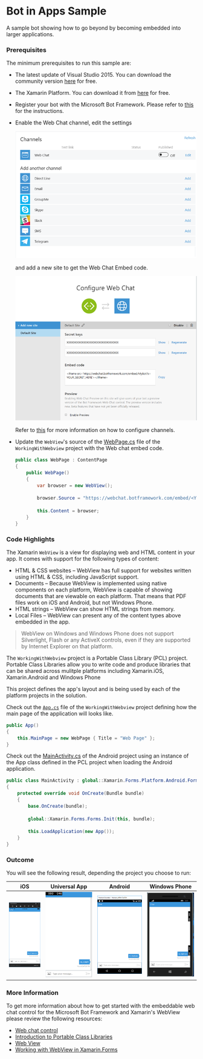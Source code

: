 # Bot in Apps Sample

A sample bot showing how to go beyond by becoming embedded into larger applications.

### Prerequisites
The minimum prerequisites to run this sample are:
* The latest update of Visual Studio 2015. You can download the community version [here](http://www.visualstudio.com) for free.
* The Xamarin Platform. You can download it from [here](https://www.xamarin.com/platform) for free.
* Register your bot with the Microsoft Bot Framework. Please refer to [this](https://docs.botframework.com/en-us/csharp/builder/sdkreference/gettingstarted.html#registering) for the instructions.
* Enable the Web Chat channel, edit the settings 

  ![ChatWidget Channel](images/chatwidget-channel.png) 
  
  and add a new site to get the Web Chat Embed code. 

   ![ChatWidget Token](images/chatwidget-token.PNG)
 
  Refer to [this](https://docs.botframework.com/en-us/csharp/builder/sdkreference/gettingstarted.html#channels) for more information on how to configure channels. 

* Update the `WebView`'s source of the [WebPage.cs](WorkingWithWebview/WebPage.cs#L11) file of the `WorkingWithWebview` project with the Web chat embed code. 

	````C#
	public class WebPage : ContentPage
	{
		public WebPage()
		{
			var browser = new WebView();

			browser.Source = "https://webchat.botframework.com/embed/<YOUR SECRET KEY HERE>";

			this.Content = browser;
		}
	}
	````

### Code Highlights

The Xamarin `WebView` is a view for displaying web and HTML content in your app. It comes with support for the following types of content:

* HTML & CSS websites – WebView has full support for websites written using HTML & CSS, including JavaScript support.
* Documents – Because WebView is implemented using native components on each platform, WebView is capable of showing documents that are viewable on each platform. That means that PDF files work on iOS and Android, but not Windows Phone.
* HTML strings – WebView can show HTML strings from memory.
* Local Files – WebView can present any of the content types above embedded in the app.

> WebView on Windows and Windows Phone does not support Silverlight, Flash or any ActiveX controls, even if they are supported by Internet Explorer on that platform.

The `WorkingWithWebview` project is a Portable Class Library (PCL) project. Portable Class Libraries allow you to write code and produce libraries that can be shared across mulitple platforms including Xamarin.iOS, Xamarin.Android and Windows Phone 

This project defines the app's layout and is being used by each of the platform projects in the solution.

Check out the [`App.cs`](WorkingWithWebview/App.cs#L9) file of the `WorkingWithWebview` project defining how the main page of the application will looks like.

````C#
public App()
{
	this.MainPage = new WebPage { Title = "Web Page" };
}
```` 

Check out the [MainActivity.cs](Android/MainActivity.cs#L16) of the Android project using an instance of the App class defined in the PCL project when loading the Android application.

````C#
public class MainActivity : global::Xamarin.Forms.Platform.Android.FormsApplicationActivity
{
	protected override void OnCreate(Bundle bundle)
	{
		base.OnCreate(bundle);

		global::Xamarin.Forms.Forms.Init(this, bundle);

		this.LoadApplication(new App());
	}
}
````

### Outcome

You will see the following result, depending the project you choose to run:

| iOS | Universal App | Android | Windows Phone |
|---|---|---|---|
|![iOs](images/outcome-ios.png)|![Universal App](images/outcome-universalapp.png)|![Android](images/outcome-android.png)|![Windows Phone](images/outcome-windowsphone.png)|

### More Information

To get more information about how to get started with the embeddable web chat control for the Microsoft Bot Framework and Xamarin's WebView please review the following resources:
* [Web chat control](https://github.com/Microsoft/BotFramework-webchat)
* [Introduction to Portable Class Libraries](https://developer.xamarin.com/guides/cross-platform/application_fundamentals/pcl/introduction_to_portable_class_libraries/)
* [Web View](https://developer.xamarin.com/guides/xamarin-forms/user-interface/webview/)
* [Working with WebView in Xamarin.Forms](http://developer.xamarin.com/guides/cross-platform/xamarin-forms/working-with/webview)
